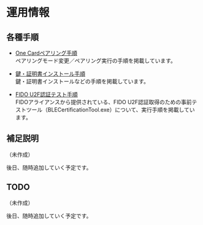 # 運用情報

## 各種手順

* [One Cardペアリング手順](PAIRING.md) <br>
ペアリングモード変更／ペアリング実行の手順を掲載しています。

* [鍵・証明書インストール手順](INSTALL.md) <br>
鍵・証明書インストールなどの手順を掲載しています。

* [FIDO U2F認証テスト手順](CERTTEST.md) <br>
FIDOアライアンスから提供されている、FIDO U2F認証取得のための事前テストツール（BLECertificationTool.exe）について、実行手順を掲載しています。

## 補足説明

（未作成）

後日、随時追加していく予定です。

## TODO

（未作成）

後日、随時追加していく予定です。

